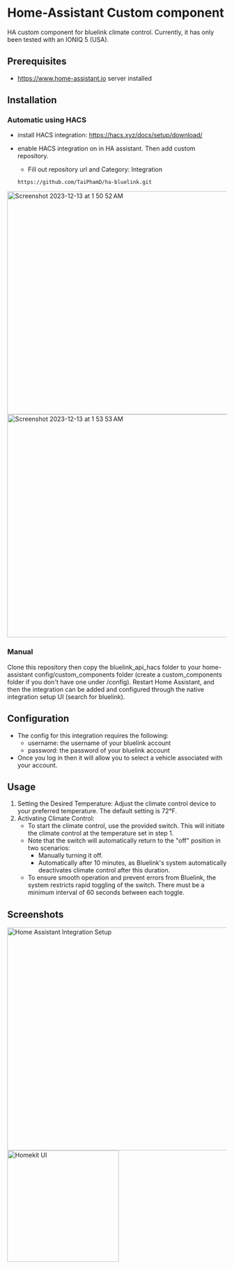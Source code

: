 # Home-Assistant Custom component  
HA custom component for bluelink climate control. Currently, it has only been tested with an IONIQ 5 (USA). 

## Prerequisites
- https://www.home-assistant.io server installed

## Installation

### Automatic using HACS
- install HACS integration: https://hacs.xyz/docs/setup/download/
- enable HACS integration on in HA assistant. Then add custom repository.
   - Fill out repository url and Category: Integration

   ```
   https://github.com/TaiPhamD/ha-bluelink.git
   ``` 

<img width="512" alt="Screenshot 2023-12-13 at 1 50 52 AM" src="https://github.com/TaiPhamD/ha-bluelink/assets/10516699/d736b350-81f1-4629-a687-c28f75320103">
<img width="512" alt="Screenshot 2023-12-13 at 1 53 53 AM" src="https://github.com/TaiPhamD/ha-bluelink/assets/10516699/e6cfef44-a522-4ae2-b622-0767453dda91">


### Manual

Clone this repository then copy the bluelink_api_hacs folder to your home-assistant config/custom_components folder (create a custom_components folder if you don't have one under /config). Restart Home Assistant, and then the integration can be added and configured through the native integration setup UI (search for bluelink).

## Configuration
- The config for this integration requires the following:
    - username: the username of your bluelink account
    - password: the password of your bluelink account
- Once you log in then it will allow you to select a vehicle associated with your account. 

## Usage

1. Setting the Desired Temperature: Adjust the climate control device to your preferred temperature. The default setting is 72°F.
2. Activating Climate Control:
   - To start the climate control, use the provided switch. This will initiate the climate control at the temperature set in step 1.
   - Note that the switch will automatically return to the "off" position in two scenarios:
       - Manually turning it off.
       - Automatically after 10 minutes, as Bluelink's system automatically deactivates climate control after this duration.
   - To ensure smooth operation and prevent errors from Bluelink, the system restricts rapid toggling of the switch. There must be a minimum interval of 60 seconds between each toggle.

## Screenshots


<img width="512" alt="Home Assistant Integration Setup" src="https://github.com/TaiPhamD/ha-bluelink/assets/10516699/800594f7-6269-4460-b287-952196558c12">



<img width="256" alt="Homekit UI" src="https://github.com/TaiPhamD/ha-bluelink/assets/10516699/5ffca264-9709-4fec-806f-30829abc3b6a">
